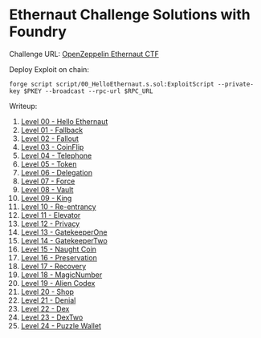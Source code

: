 # Ethernaut Challenge Solutions with Foundry
Challenge URL: [OpenZeppelin Ethernaut CTF](https://ethernaut.openzeppelin.com/)

Deploy Exploit on chain:  

```
forge script script/00_HelloEthernaut.s.sol:ExploitScript --private-key $PKEY --broadcast --rpc-url $RPC_URL
```

Writeup:
1. [Level 00 - Hello Ethernaut](/writeup/Level%200%20-%20Hello%20Ethernaut.md)
2. [Level 01 - Fallback](/writeup/Level%201%20-%20Fallback.md)
3. [Level 02 - Fallout](/writeup/Level%202%20-%20Fallout.md)
4. [Level 03 - CoinFlip](/writeup/Level%203%20-%20Coin%20Flip.md)
5. [Level 04 - Telephone](/writeup/Level%204%20-%20Telephone.md)
6. [Level 05 - Token](/writeup/Level%205%20-%20Token.md)
7. [Level 06 - Delegation](/writeup/Level%206%20-%20Delegation.md)
8. [Level 07 - Force](/writeup/Level%207%20-%20Force.md)
9. [Level 08 - Vault](/writeup/Level%208%20-%20Vault.md)
0. [Level 09 - King](/writeup/Level%209%20-%20King.md)
1. [Level 10 - Re-entrancy](/writeup/Level%2010%20-%20Re-entrancy.md)
2. [Level 11 - Elevator](/writeup/Level%2011%20-%20Elevator.md)
3. [Level 12 - Privacy](/writeup/Level%2012%20-%20Privacy.md)
4. [Level 13 - GatekeeperOne](/writeup/Level%2013%20-%20Gatekeeper%20One.md)
5. [Level 14 - GatekeeperTwo](/writeup/Level%2014%20-%20Gatekeeper%20Two.md)
6. [Level 15 - Naught Coin](/writeup/Level%2015%20-%20Naught%20Coin.md)
7. [Level 16 - Preservation](/writeup/Level%2016%20-%20Preservation.md)
8. [Level 17 - Recovery](/writeup/Level%2017%20-%20Recovery.md)
8. [Level 18 - MagicNumber](/writeup/Level%2018%20-%20MagicNumber.md)
8. [Level 19 - Alien Codex](/writeup/Level%2019%20-%20Alien%20Codex.md)
9. [Level 20 - Shop](/writeup/Level%2020%20-%20Denial.md)
9. [Level 21 - Denial](/writeup/Level%2021%20-%20Shop.md)
9. [Level 22 - Dex](/writeup/Level%2022%20-%20Dex.md)
9. [Level 23 - DexTwo](/writeup/Level%2023%20-%20Dex%20Two.md)
9. [Level 24 - Puzzle Wallet](/writeup/Level%2024%20-%20Puzzle%20Wallet.md)